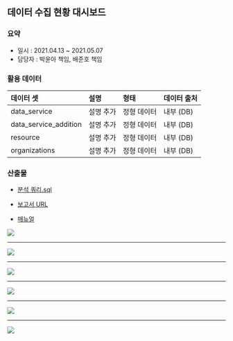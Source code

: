 ## 데이터 수집 현황 대시보드
### 요약
- 일시 : 2021.04.13 ~ 2021.05.07
- 담당자 : 박윤아 책임, 배준호 책임

### 활용 데이터
| 데이터 셋             | 설명 | 형태 | 데이터 출처      |
| :-------------------- | :---- | :---------- | :--------------- |
| data_service          | 설명 추가 | 정형 데이터 | 내부 (DB) |
| data_service_addition | 설명 추가 | 정형 데이터 | 내부 (DB) |
| resource              | 설명 추가 | 정형 데이터 | 내부 (DB) |
| organizations         | 설명 추가 | 정형 데이터 | 내부 (DB) |

### 산출물
- [분석 쿼리.sql](https://github.com/juunho/Suwon-2021/blob/337d16f8d92427669b4730af5e045da4709d5651/Data%20Visualization/1.%20%EB%8D%B0%EC%9D%B4%ED%84%B0%20%EC%88%98%EC%A7%91%20%ED%98%84%ED%99%A9%20%EB%8C%80%EC%8B%9C%EB%B3%B4%EB%93%9C/%EB%B6%84%EC%84%9D%20%EC%BF%BC%EB%A6%AC.md)

- [보고서 URL](http://27.101.101.188:20007/studio/exported/01ad281db38f4a4ea4043c6af235f0020fcac5bfeaf74c14ae2df288ae867d61)

- [매뉴얼](https://github.com/juunho/Suwon-2021/blob/39b9fb14d340f2a7719e2a8a064c664f329407e7/Data%20Visualization/1.%20%EB%8D%B0%EC%9D%B4%ED%84%B0%20%EC%88%98%EC%A7%91%20%ED%98%84%ED%99%A9%20%EB%8C%80%EC%8B%9C%EB%B3%B4%EB%93%9C/%EB%8D%B0%EC%9D%B4%ED%84%B0%20%EC%88%98%EC%A7%91%20%ED%98%84%ED%99%A9%20%EB%8C%80%EC%8B%9C%EB%B3%B4%EB%93%9C%20%EB%A7%A4%EB%89%B4%EC%96%BC.pdf)



<img src="https://github.com/juunho/Suwon-2021/blob/481e666d1b81fea0c803b5f97b27f90293c36747/Data%20Visualization/1.%20%EB%8D%B0%EC%9D%B4%ED%84%B0%20%EC%88%98%EC%A7%91%20%ED%98%84%ED%99%A9%20%EB%8C%80%EC%8B%9C%EB%B3%B4%EB%93%9C/IMAGE/IMG_1.png">

---

<img src="https://github.com/juunho/Suwon-2021/blob/481e666d1b81fea0c803b5f97b27f90293c36747/Data%20Visualization/1.%20%EB%8D%B0%EC%9D%B4%ED%84%B0%20%EC%88%98%EC%A7%91%20%ED%98%84%ED%99%A9%20%EB%8C%80%EC%8B%9C%EB%B3%B4%EB%93%9C/IMAGE/IMG_2.png">

---

<img src="https://github.com/juunho/Suwon-2021/blob/481e666d1b81fea0c803b5f97b27f90293c36747/Data%20Visualization/1.%20%EB%8D%B0%EC%9D%B4%ED%84%B0%20%EC%88%98%EC%A7%91%20%ED%98%84%ED%99%A9%20%EB%8C%80%EC%8B%9C%EB%B3%B4%EB%93%9C/IMAGE/IMG_3.png">

---

<img src="https://github.com/juunho/Suwon-2021/blob/481e666d1b81fea0c803b5f97b27f90293c36747/Data%20Visualization/1.%20%EB%8D%B0%EC%9D%B4%ED%84%B0%20%EC%88%98%EC%A7%91%20%ED%98%84%ED%99%A9%20%EB%8C%80%EC%8B%9C%EB%B3%B4%EB%93%9C/IMAGE/IMG_4.png">

---

<img src="https://github.com/juunho/Suwon-2021/blob/481e666d1b81fea0c803b5f97b27f90293c36747/Data%20Visualization/1.%20%EB%8D%B0%EC%9D%B4%ED%84%B0%20%EC%88%98%EC%A7%91%20%ED%98%84%ED%99%A9%20%EB%8C%80%EC%8B%9C%EB%B3%B4%EB%93%9C/IMAGE/IMG_5.png">

---

<img src="https://github.com/juunho/Suwon-2021/blob/481e666d1b81fea0c803b5f97b27f90293c36747/Data%20Visualization/1.%20%EB%8D%B0%EC%9D%B4%ED%84%B0%20%EC%88%98%EC%A7%91%20%ED%98%84%ED%99%A9%20%EB%8C%80%EC%8B%9C%EB%B3%B4%EB%93%9C/IMAGE/IMG_6.png">
